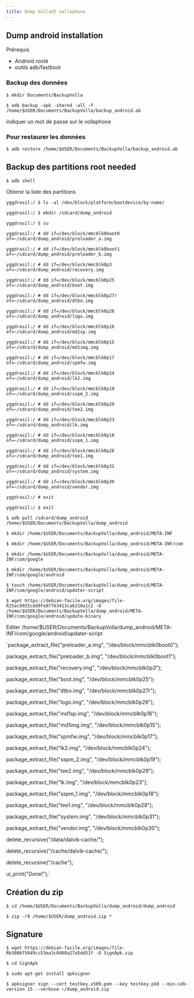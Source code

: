 ```yaml
---
title: Dump VollaOS vollaphone
---
```

## Dump android installation

Prérequis 
- Android rooté
- outils adb/fastboot

### Backup des données

`$ mkdir Documents/BackupVolla`

`$ adb backup -apk -shared -all -f /home/$USER/Documents/BackupVolla/backup_android.ab`

indiquer un mot de passe sur le vollaphone

### Pour restaurer les données 
`$ adb restore /home/$USER/Documents/BackupVolla/backup_android.ab`

## Backup des partitions root needed

`$ adb shell`

Obtenir la liste des partitions

`yggdrasil:/ $ ls -al /dev/block/platform/bootdevice/by-name/`

`yggdrasil:/ $ mkdir /sdcard/dump_android`

`yggdrasil:/ $ su`

`yggdrasil:/ # dd if=/dev/block/mmcblk0boot0 of=~/sdcard/dump_android/preloader_a.img`

`yggdrasil:/ # dd if=/dev/block/mmcblk0boot1 of=~/sdcard/dump_android/preloader_b.img`

`yggdrasil:/ # dd if=/dev/block/mmcblk0p3 of=~/sdcard/dump_android/recovery.img`

`yggdrasil:/ # dd if=/dev/block/mmcblk0p25 of=~/sdcard/dump_android/boot.img`

`yggdrasil:/ # dd if=/dev/block/mmcblk0p27r of=~/sdcard/dump_android/dtbo.img`

`yggdrasil:/ # dd if=/dev/block/mmcblk0p26 of=~/sdcard/dump_android/logo.img`

`yggdrasil:/ # dd if=/dev/block/mmcblk0p16 of=~/sdcard/dump_android/md1sp.img`

`yggdrasil:/ # dd if=/dev/block/mmcblk0p15 of=~/sdcard/dump_android/md1img.img`

`yggdrasil:/ # dd if=/dev/block/mmcblk0p17 of=~/sdcard/dump_android/spmfw.img`

`yggdrasil:/ # dd if=/dev/block/mmcblk0p24 of=~/sdcard/dump_android/lk2.img`

`yggdrasil:/ # dd if=/dev/block/mmcblk0p19 of=~/sdcard/dump_android/sspm_2.img`

`yggdrasil:/ # dd if=/dev/block/mmcblk0p29 of=~/sdcard/dump_android/tee2.img`

`yggdrasil:/ # dd if=/dev/block/mmcblk0p23 of=~/sdcard/dump_android/lk.img`

`yggdrasil:/ # dd if=/dev/block/mmcblk0p18 of=~/sdcard/dump_android/sspm_1.img`

`yggdrasil:/ # dd if=/dev/block/mmcblk0p28 of=~/sdcard/dump_android/tee1.img`

`yggdrasil:/ # dd if=/dev/block/mmcblk0p31 of=~/sdcard/dump_android/system.img`

`yggdrasil:/ # dd if=/dev/block/mmcblk0p30 of=~/sdcard/dump_android/vendor.img`

`yggdrasil:/ # exit`

`yggdrasil:/ $ exit`

`$ adb pull /sdcard/dump_android /home/$USER/Documents/BackupVolla/dump_android`

`$ mkdir /home/$USER/Documents/BackupVolla/dump_android/META-INF`

`$ mkdir /home/$USER/Documents/BackupVolla/dump_android/META-INF/com`

`$ mkdir /home/$USER/Documents/BackupVolla/dump_android/META-INF/com/google`

`$ mkdir /home/$USER/Documents/BackupVolla/dump_android/META-INF/com/google/android`

`$ touch /home/$USER/Documents/BackupVolla/dump_android/META-INF/com/google/android/updater-script`

`$ wget https://debian-facile.org/images/file-R25ac9925cdd9fe07763413ca6210a1c2 -O /home/$USER/Documents/BackupVolla/dump_android/META-INF/com/google/android/update-binary`

Editer /home/$USER/Documents/BackupVolla/dump_android/META-INF/com/google/android/updater-script

`package_extract_file("preloader_a.img", "/dev/block/mmcblk0boot0");

package_extract_file("preloader_b.img", "/dev/block/mmcblk0boot1");

package_extract_file("recovery.img", "/dev/block/mmcblk0p3");

package_extract_file("boot.img", "/dev/block/mmcblk0p25");

package_extract_file("dtbo.img", "/dev/block/mmcblk0p27r");

package_extract_file("logo.img", "/dev/block/mmcblk0p26");

package_extract_file("md1sp.img", "/dev/block/mmcblk0p16");

package_extract_file("md1img.img", "/dev/block/mmcblk0p15");

package_extract_file("spmfw.img", "/dev/block/mmcblk0p17");

package_extract_file("lk2.img", "/dev/block/mmcblk0p24");

package_extract_file("sspm_2.img", "/dev/block/mmcblk0p19");

package_extract_file("tee2.img", "/dev/block/mmcblk0p29");

package_extract_file("lk.img", "/dev/block/mmcblk0p23");

package_extract_file("sspm_1.img", "/dev/block/mmcblk0p18");

package_extract_file("tee1.img", "/dev/block/mmcblk0p28");

package_extract_file("system.img", "/dev/block/mmcblk0p31");

package_extract_file("vendor.img", "/dev/block/mmcblk0p30");

delete_recursive("/data/dalvik-cache/");

delete_recursive("/cache/dalvik-cache/");

delete_recursive("/cache");

ui_print("Done!");`

## Création du zip

`$ cd /home/$USER/Documents/BackupVolla/dump_android/dump_android`

`$ zip -r9 /home/$USER/dump_android.zip *`

## Signature

`$ wget https://debian-facile.org/images/file-Rb3866f5849cc53ea3c0468a27a5dd51f -O SignApk.zip`

`$ cd SignApk`

`$ sudo apt-get install apksigner`

`$ apksigner sign --cert testkey.x509.pem --key testkey.pk8 --min-sdk-version 15 --verbose ~/dump_android.zip`